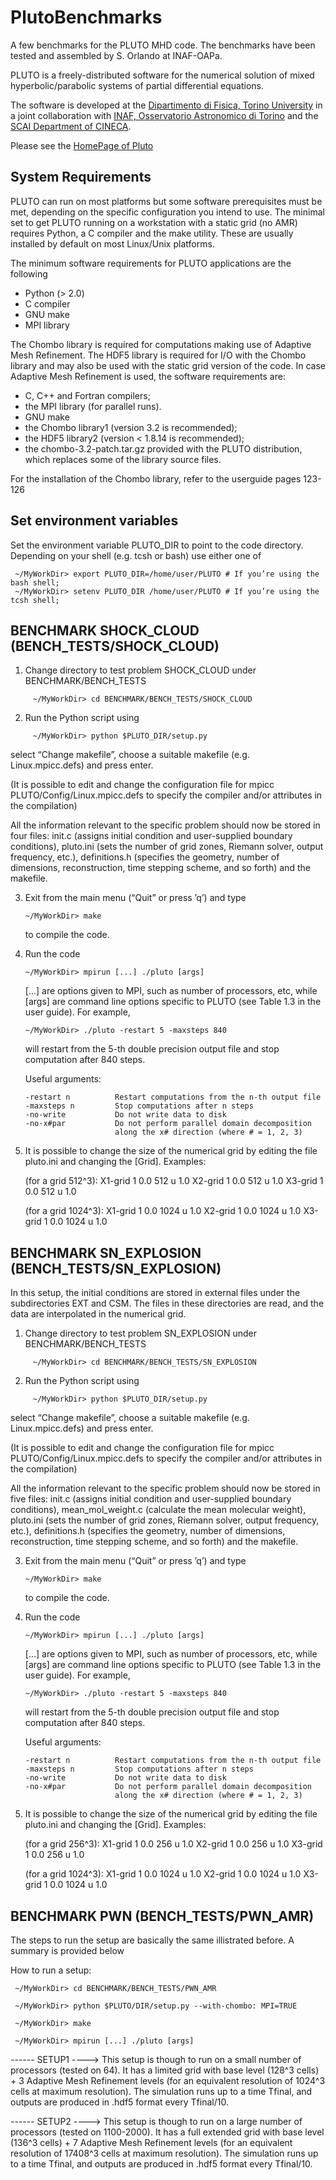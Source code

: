 # PlutoBenchmarks
A few benchmarks for the PLUTO MHD code. The benchmarks have been tested and assembled by S. Orlando at INAF-OAPa.

PLUTO is a freely-distributed software for the numerical solution of mixed hyperbolic/parabolic systems of partial differential equations.

The software is developed at the [Dipartimento di Fisica, Torino University](http://www.unito.it/) in a joint collaboration with [INAF, Osservatorio Astronomico di Torino](http://www.oato.inaf.it/index.php?lang=en) and the [SCAI Department of CINECA](http://www.hpc.cineca.it/).

Please see the [HomePage of Pluto](http://plutocode.ph.unito.it/)

System Requirements
-------------------------
PLUTO can run on most platforms but some software prerequisites
must be met, depending on the specific configuration you intend to
use. The minimal set to get PLUTO running on a workstation with a
static grid (no AMR) requires Python, a C compiler and the make
utility. These are usually installed by default on most Linux/Unix
platforms. 

The minimum software requirements for PLUTO applications are the following 
- Python (> 2.0)
- C compiler
- GNU make
- MPI library

The Chombo library is required for computations making use of
Adaptive Mesh Refinement. The HDF5 library is required for
I/O with the Chombo library and may also be used with the static
grid version of the code. In case Adaptive Mesh Refinement is used,
the software requirements are:
- C, C++ and Fortran compilers;
- the MPI library (for parallel runs).
- GNU make
- the Chombo library1 (version 3.2 is recommended);
- the HDF5 library2 (version < 1.8.14 is recommended);
- the chombo-3.2-patch.tar.gz provided with the PLUTO distribution, which replaces some of the library source files.

For the installation of the Chombo library, refer to the userguide pages 123-126


Set environment variables
-------------------------
Set the environment variable PLUTO_DIR to point to the code directory.
Depending on your shell (e.g. tcsh or bash) use either one of

     ~/MyWorkDir> export PLUTO_DIR=/home/user/PLUTO # If you’re using the bash shell;
     ~/MyWorkDir> setenv PLUTO_DIR /home/user/PLUTO # If you’re using the tcsh shell;


BENCHMARK SHOCK_CLOUD (BENCH_TESTS/SHOCK_CLOUD)
-----------------------------------------------

1) Change directory to test problem SHOCK_CLOUD under BENCHMARK/BENCH_TESTS

```
     ~/MyWorkDir> cd BENCHMARK/BENCH_TESTS/SHOCK_CLOUD
```

2) Run the Python script using
```
     ~/MyWorkDir> python $PLUTO_DIR/setup.py
```

   select “Change makefile”, choose a suitable makefile (e.g.
   Linux.mpicc.defs) and press enter.

   (It is possible to edit and change the configuration file for
   mpicc PLUTO/Config/Linux.mpicc.defs to specify the compiler
   and/or attributes in the compilation)

   All the information relevant to the specific problem should now be
   stored in four files: init.c (assigns initial condition and
   user-supplied boundary conditions), pluto.ini (sets the number of
   grid zones, Riemann solver, output frequency, etc.), definitions.h
   (specifies the geometry, number of dimensions, reconstruction, time
   stepping scheme, and so forth) and the makefile.

3) Exit from the main menu (“Quit” or press ’q’) and type

       ~/MyWorkDir> make

   to compile the code. 

4) Run the code

       ~/MyWorkDir> mpirun [...] ./pluto [args]

   [...] are options given to MPI, such as number of processors,
   etc, while [args] are command line options specific to PLUTO
   (see Table 1.3 in the user guide). For example, 

       ~/MyWorkDir> ./pluto -restart 5 -maxsteps 840

   will restart from the 5-th double precision output file and stop
   computation after 840 steps.

   Useful arguments:

       -restart n          Restart computations from the n-th output file
       -maxsteps n         Stop computations after n steps
       -no-write           Do not write data to disk
       -no-x#par           Do not perform parallel domain decomposition
                           along the x# direction (where # = 1, 2, 3)

5) It is possible to change the size of the numerical grid by editing
   the file pluto.ini and changing the [Grid]. Examples:

   (for a grid 512^3):
      X1-grid    1    0.0    512    u    1.0
      X2-grid    1    0.0    512    u    1.0
      X3-grid    1    0.0    512    u    1.0

   (for a grid 1024^3):
      X1-grid    1    0.0    1024    u    1.0
      X2-grid    1    0.0    1024    u    1.0
      X3-grid    1    0.0    1024    u    1.0


BENCHMARK SN_EXPLOSION (BENCH_TESTS/SN_EXPLOSION)
-------------------------------------------------

In this setup, the initial conditions are stored in external files
under the subdirectories EXT and CSM. The files in these directories
are read, and the data are interpolated in the numerical grid.

1) Change directory to test problem SN_EXPLOSION under BENCHMARK/BENCH_TESTS
```
     ~/MyWorkDir> cd BENCHMARK/BENCH_TESTS/SN_EXPLOSION
```

2) Run the Python script using
```
     ~/MyWorkDir> python $PLUTO_DIR/setup.py
```

   select “Change makefile”, choose a suitable makefile (e.g.
   Linux.mpicc.defs) and press enter.

   (It is possible to edit and change the configuration file for
   mpicc PLUTO/Config/Linux.mpicc.defs to specify the compiler
   and/or attributes in the compilation)

   All the information relevant to the specific problem should now be
   stored in five files: init.c (assigns initial condition and
   user-supplied boundary conditions), mean_mol_weight.c (calculate
   the mean molecular weight), pluto.ini (sets the number of grid
   zones, Riemann solver, output frequency, etc.), definitions.h
   (specifies the geometry, number of dimensions, reconstruction,
   time stepping scheme, and so forth) and the makefile.

3) Exit from the main menu (“Quit” or press ’q’) and type

       ~/MyWorkDir> make

   to compile the code.

4) Run the code

       ~/MyWorkDir> mpirun [...] ./pluto [args]

   [...] are options given to MPI, such as number of processors,
   etc, while [args] are command line options specific to PLUTO
   (see Table 1.3 in the user guide). For example,

       ~/MyWorkDir> ./pluto -restart 5 -maxsteps 840

   will restart from the 5-th double precision output file and stop
   computation after 840 steps.

   Useful arguments:

       -restart n          Restart computations from the n-th output file
       -maxsteps n         Stop computations after n steps
       -no-write           Do not write data to disk
       -no-x#par           Do not perform parallel domain decomposition
                           along the x# direction (where # = 1, 2, 3)

5) It is possible to change the size of the numerical grid by editing
   the file pluto.ini and changing the [Grid]. Examples:

   (for a grid 256^3):
      X1-grid    1    0.0    256    u    1.0
      X2-grid    1    0.0    256    u    1.0
      X3-grid    1    0.0    256    u    1.0

   (for a grid 1024^3):
      X1-grid    1    0.0    1024    u    1.0
      X2-grid    1    0.0    1024    u    1.0
      X3-grid    1    0.0    1024    u    1.0

BENCHMARK PWN (BENCH_TESTS/PWN_AMR)
-----------------------------------

The steps to run the setup are basically the same illistrated before.
A summary is provided below

How to run a setup:

     ~/MyWorkDir> cd BENCHMARK/BENCH_TESTS/PWN_AMR

     ~/MyWorkDir> python $PLUTO/DIR/setup.py --with-chombo: MPI=TRUE

     ~/MyWorkDir> make

     ~/MyWorkDir> mpirun [...] ./pluto [args]


------ SETUP1 ---->
This setup is though to run on a small number of processors (tested
on 64). It has a limited grid with base level (128^3 cells) + 3
Adaptive Mesh Refinement levels (for an equivalent resolution of
1024^3 cells at maximum resolution).
The simulation runs up to a time Tfinal, and outputs are produced
in .hdf5 format every Tfinal/10.


------ SETUP2 ---->
This setup is though to run on a large number of processors (tested
on 1100-2000). It has a full extended grid with base level (136^3
cells) + 7 Adaptive Mesh Refinement levels (for an equivalent
resolution of 17408^3 cells at maximum resolution).
The simulation runs up to a time Tfinal, and outputs are produced
in .hdf5 format every Tfinal/10.

